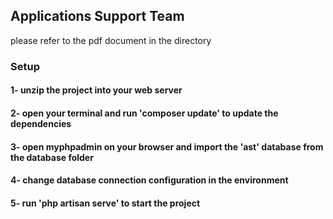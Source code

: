 ## Applications Support Team
please refer to the pdf document in the directory
### Setup
#### 1- unzip the project into your web server
#### 2- open your terminal and run 'composer update' to update the dependencies
#### 3- open myphpadmin on your browser and import the 'ast' database from the database folder
#### 4- change database connection configuration in the environment 
#### 5- run 'php artisan serve' to start the project

